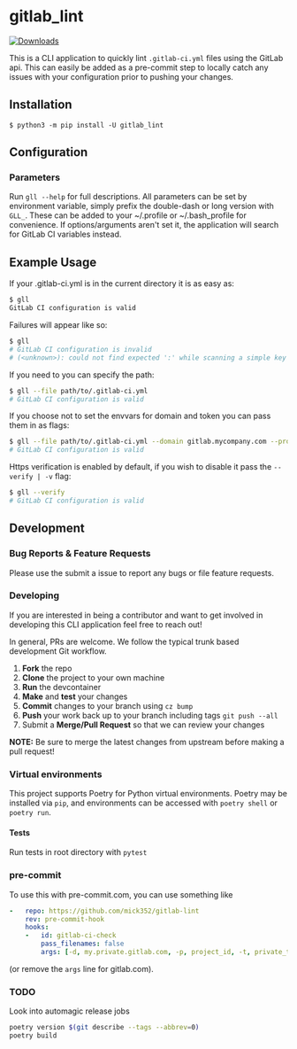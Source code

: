 # gitlab_lint

[![Downloads](https://pepy.tech/badge/gitlab-lint)](https://pepy.tech/project/gitlab-lint)

This is a CLI application to quickly lint `.gitlab-ci.yml` files using the GitLab api.
This can easily be added as a pre-commit step to locally catch any issues with your configuration prior to pushing your changes.

## Installation

`$ python3 -m pip install -U gitlab_lint`

## Configuration

### Parameters

Run `gll --help` for full descriptions.
All parameters can be set by environment variable, simply prefix the double-dash or long version with `GLL_`.
These can be added to your ~/.profile or ~/.bash_profile for convenience.
If options/arguments aren't set it, the application will search for GitLab CI variables instead.

## Example Usage

If your .gitlab-ci.yml is in the current directory it is as easy as:

```bash
$ gll
GitLab CI configuration is valid
```

Failures will appear like so:

```bash
$ gll
# GitLab CI configuration is invalid
# (<unknown>): could not find expected ':' while scanning a simple key at line 26 column 1
```

If you need to you can specify the path:

```bash
$ gll --file path/to/.gitlab-ci.yml
# GitLab CI configuration is valid
```

If you choose not to set the envvars for domain and token you can pass them in as flags:

```bash
$ gll --file path/to/.gitlab-ci.yml --domain gitlab.mycompany.com --project 1234 --token <gitlab personal token>
# GitLab CI configuration is valid
```

Https verification is enabled by default, if you wish to disable it pass the `--verify | -v` flag:

```bash
$ gll --verify
# GitLab CI configuration is valid
```

## Development

### Bug Reports & Feature Requests

Please use the submit a issue to report any bugs or file feature requests.

### Developing

<!--- pyml disable-next-line md013-->
If you are interested in being a contributor and want to get involved in developing this CLI application feel free to reach out!

In general, PRs are welcome. We follow the typical trunk based development Git workflow.

1. **Fork** the repo
1. **Clone** the project to your own machine
1. **Run** the devcontainer
1. **Make** and **test** your changes
1. **Commit** changes to your branch using `cz bump`
1. **Push** your work back up to your branch including tags `git push --all`
1. Submit a **Merge/Pull Request** so that we can review your changes

**NOTE:** Be sure to merge the latest changes from upstream before making a pull request!

### Virtual environments

This project supports Poetry for Python virtual environments.
Poetry may be installed via `pip`, and environments can be accessed with `poetry shell` or `poetry run`.

#### Tests

Run tests in root directory with `pytest`

### pre-commit

To use this with pre-commit.com, you can use something like

```yaml
-   repo: https://github.com/mick352/gitlab-lint
    rev: pre-commit-hook
    hooks:
    -   id: gitlab-ci-check
        pass_filenames: false
        args: [-d, my.private.gitlab.com, -p, project_id, -t, private_token]
```

(or remove the `args` line for gitlab.com).

### TODO

Look into automagic release jobs

```Bash
poetry version $(git describe --tags --abbrev=0)
poetry build
```
